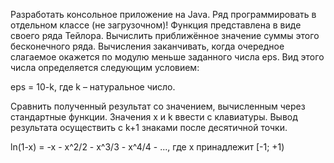 Разработать консольное приложение на Java. Ряд программировать в отдельном классе (не загрузочном)! Функция представлена в виде своего ряда Тейлора. Вычислить приближённое значение суммы этого бесконечного ряда. Вычисления заканчивать, когда очередное слагаемое окажется по модулю меньше заданного числа eps. Вид этого числа определяется следующим условием: 

eps = 10-k, где k – натуральное число.

Сравнить полученный результат со значением, вычисленным через стандартные функции.
Значения x и k ввести с клавиатуры.
Вывод результата осуществить с k+1 знаками после десятичной точки.

ln(1-x) = -x - x^2/2 - x^3/3 - x^4/4 - ..., где x принадлежит [-1; +1)
